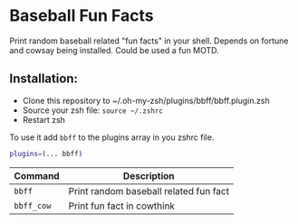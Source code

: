 # Baseball Fun Facts

Print random baseball related "fun facts" in your shell. Depends on fortune and cowsay being installed. Could be used a fun MOTD.

## Installation:

- Clone this repository to ~/.oh-my-zsh/plugins/bbff/bbff.plugin.zsh
- Source your zsh file:  `source ~/.zshrc`
- Restart zsh

To use it add `bbff` to the plugins array in you zshrc file.

```zsh
plugins=(... bbff)
```

| Command    | Description                            |
| ---------- | -------------------------------------- |
| `bbff`     | Print random baseball related fun fact |
| `bbff_cow` | Print fun fact in cowthink             |